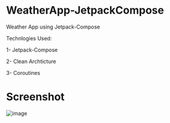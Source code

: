 # WeatherApp-JetpackCompose
Weather App using Jetpack-Compose

Technlogies Used:

1- Jetpack-Compose

2- Clean Archticture

3- Coroutines 

# Screenshot

![image](https://user-images.githubusercontent.com/40797857/177333458-b89b658d-08f0-4edb-ae4d-7e2df71c748e.png)
